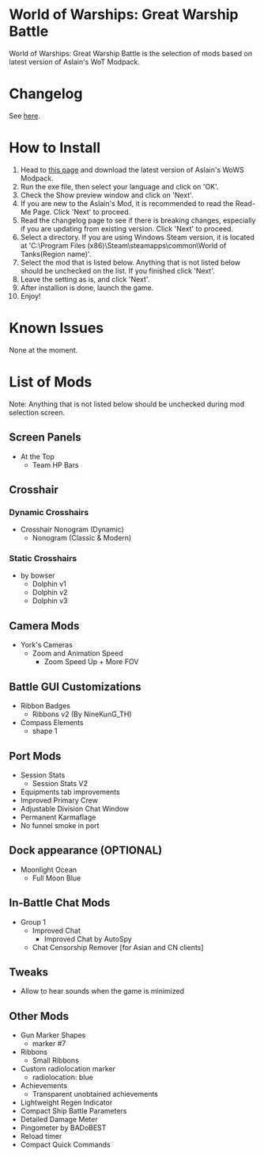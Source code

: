 # World of Warships: Great Warship Battle
World of Warships: Great Warship Battle is the selection of mods based on latest version of Aslain's WoT Modpack.

# Changelog
See [here](https://github.com/MysticMoonlight/EnhancedMod/blob/main/wows/CHANGELOG.md).

# How to Install
1. Head to [this page](https://aslain.com/index.php?/topic/2020-download-%E2%98%85-world-of-warships-%E2%98%85-modpack/) and download the latest version of Aslain's WoWS Modpack.
2. Run the exe file, then select your language and click on 'OK'.
3. Check the Show preview window and click on 'Next'.
4. If you are new to the Aslain's Mod, it is recommended to read the Read-Me Page. Click 'Next' to proceed.
5. Read the changelog page to see if there is breaking changes, especially if you are updating from existing version. Click 'Next' to proceed.
6. Select a directory. If you are using Windows Steam version, it is located at 'C:\Program Files (x86)\Steam\steamapps\common\World of Tanks\(Region name)'.
7. Select the mod that is listed below. Anything that is not listed below should be unchecked on the list. If you finished click 'Next'.
8. Leave the setting as is, and click 'Next'.
9. After installion is done, launch the game.
10. Enjoy!

# Known Issues
None at the moment.

# List of Mods
Note: Anything that is not listed below should be unchecked during mod selection screen.

## Screen Panels
* At the Top
    * Team HP Bars

## Crosshair
### Dynamic Crosshairs
* Crosshair Nonogram (Dynamic)
    * Nonogram (Classic & Modern)

### Static Crosshairs
* by bowser
    * Dolphin v1
    * Dolphin v2
    * Dolphin v3

## Camera Mods
* York's Cameras
    * Zoom and Animation Speed
        * Zoom Speed Up + More FOV

## Battle GUI Customizations
* Ribbon Badges
    * Ribbons v2 (By NineKunG_TH)
* Compass Elements
    * shape 1

## Port Mods
* Session Stats
    * Session Stats V2
* Equipments tab improvements
* Improved Primary Crew
* Adjustable Division Chat Window
* Permanent Karmaflage
* No funnel smoke in port

## Dock appearance (OPTIONAL)
* Moonlight Ocean
    * Full Moon Blue

## In-Battle Chat Mods
* Group 1
    * Improved Chat
        * Improved Chat by AutoSpy
    * Chat Censorship Remover [for Asian and CN clients]

## Tweaks
* Allow to hear sounds when the game is minimized

## Other Mods
* Gun Marker Shapes
    * marker #7
* Ribbons
    * Small Ribbons
* Custom radiolocation marker
    * radiolocation: blue
* Achievements
    * Transparent unobtained achievements
* Lightweight Regen Indicator
* Compact Ship Battle Parameters
* Detailed Damage Meter
* Pingometer by BADoBEST
* Reload timer
* Compact Quick Commands